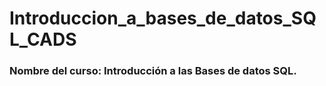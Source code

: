 # Introduccion_a_bases_de_datos_SQL_CADS
### **Nombre del curso:** Introducción a las Bases de datos SQL.
